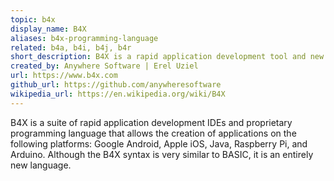 ```yaml
---
topic: b4x
display_name: B4X
aliases: b4x-programming-language
related: b4a, b4i, b4j, b4r
short_description: B4X is a rapid application development tool and new programming language to create cross platform apps.
created_by: Anywhere Software | Erel Uziel
url: https://www.b4x.com
github_url: https://github.com/anywheresoftware
wikipedia_url: https://en.wikipedia.org/wiki/B4X
---
```

B4X is a suite of rapid application development IDEs and proprietary programming language that allows the creation of applications on the following platforms: Google Android, Apple iOS, Java, Raspberry Pi, and Arduino. Although the B4X syntax is very similar to BASIC, it is an entirely new language.
